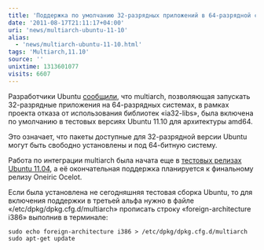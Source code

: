 ```yaml
---
title: 'Поддержка по умолчанию 32-разрядных приложений в 64-разрядной сборке Ubuntu'
date: '2011-08-17T21:11:17+04:00'
uri: 'news/multiarch-ubuntu-11-10'
alias: 
  - 'news/multiarch-ubuntu-11-10.html'
tags: 'Multiarch,11.10'
source: ''
unixtime: 1313601077
visits: 6607
---
```

Разработчики Ubuntu [сообщили](http://www.mail-archive.com/ubuntu-devel-announce@lists.ubuntu.com/msg00650.html), что multiarch, позволяющая запускать 32-разрядные приложения на 64-разрядных системах, в рамках проекта отказа от использования библиотек «ia32-libs», была включена по умолчанию в тестовых версиях Ubuntu 11.10 для архитектуры amd64.

Это означает, что пакеты доступные для 32-разрядной версии Ubuntu могут быть свободно установлены и под 64-битную систему.

Работа по интеграции multiarch была начата еще в [тестовых релизах Ubuntu 11.04](news/ubuntu-1104-beta-1-released), а её окончательная поддержка планируется к финальному релизу Oneiric Ocelot.

Если была установлена не сегодняшняя тестовая сборка Ubuntu, то для включения поддержки в третьей альфа нужно в файле «/etc/dpkg/dpkg.cfg.d/multiarch» прописать строку «foreign-architecture i386» выполнив в терминале:

```
sudo echo foreign-architecture i386 > /etc/dpkg/dpkg.cfg.d/multiarch 
sudo apt-get update
```
